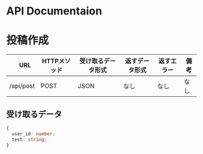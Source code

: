 # API Documentaion

# 投稿作成

|　URL　| HTTPメソッド | 受け取るデータ形式 | 返すデータ形式 | 返すエラー | 備考 |
| ---- | ---- | ---- | ---- | ---- | ---- |
|  /api/post  |  POST  | JSON | なし | なし | なし |

## 受け取るデータ

```typescript
{
  user_id: number;
  test: string;
}
```
